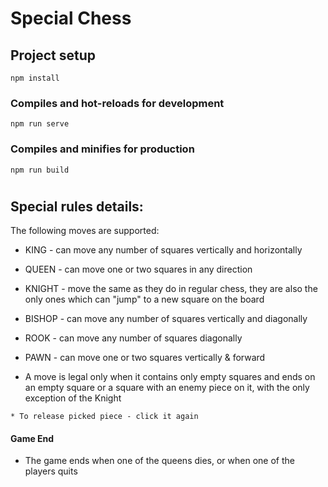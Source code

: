 # Special Chess 

## Project setup
```
npm install
```

### Compiles and hot-reloads for development
```
npm run serve
```

### Compiles and minifies for production
```
npm run build
```
# 

## Special rules details:

The following moves are supported:

* KING - can move any number of squares vertically and horizontally
* QUEEN - can move one or two squares in any direction
* KNIGHT - move the same as they do in regular chess, they are also the only ones which can "jump" to a new square on the board
* BISHOP - can move any number of squares vertically and diagonally
* ROOK - can move any number of squares diagonally
* PAWN - can move one or two squares vertically & forward

* A move is legal only when it contains only empty squares and ends on an empty square or a square with an enemy piece on it, with the only exception of the Knight

```
* To release picked piece - click it again
```

#### Game End
* The game ends when one of the queens dies, or when one of the players quits